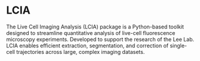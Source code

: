 # LCIA
The Live Cell Imaging Analysis (LCIA) package is a Python-based toolkit designed to streamline quantitative analysis of live-cell fluorescence microscopy experiments. Developed to support the research of the Lee Lab.  LCIA enables efficient extraction, segmentation, and correction of single-cell trajectories across large, complex imaging datasets.
